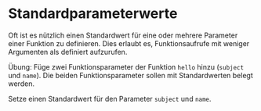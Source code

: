 # Standardparameterwerte

Oft ist es nützlich einen Standardwert für eine oder mehrere Parameter einer Funktion zu definieren.
Dies erlaubt es, Funktionsaufrufe mit weniger Argumenten als definiert aufzurufen.

Übung: Füge zwei Funktionsparameter der Funktion `hello` hinzu (`subject` und `name`).
Die beiden Funktionsparameter sollen mit Standardwerten belegt werden.

<div class='hint'>
    Setze einen Standardwert für den Parameter <code>subject</code> und <code>name</code>.
</div>
